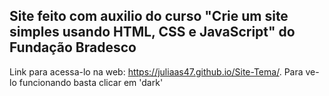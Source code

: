 ## Site feito com auxilio do curso "Crie um site simples usando HTML, CSS e JavaScript" do Fundação Bradesco
Link para acessa-lo na web: https://juliaas47.github.io/Site-Tema/.
Para ve-lo funcionando basta clicar em 'dark'
